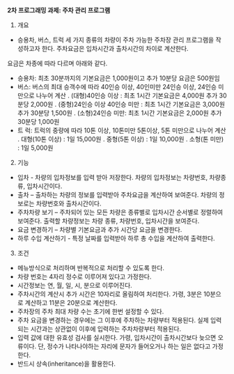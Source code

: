**2차 프로그래밍 과제: 주차 관리 프로그램**

1) 개요
 - 승용차, 버스, 트럭 세 가지 종류의 차량이 주차 가능한 주차장 관리 프로그램을 작성하고자 한다. 주차요금은 입차시간과 출차시간의 차이로 계산한다. 

요금은 차종에 따라 다르며 아래와 같다.
 - 승용차: 최초 30분까지의 기본요금은 1,000원이고 추가 10분당 요금은 500원임
 - 버스: 버스의 최대 승객수에 따라 40인승 이상, 40인미만 24인승 이상, 24인승 미만으로 나누어 계산
       . (대형)40인승 이상 : 최초 1시간 기본요금은 4,000원 추가 30분당 2,000원
       . (중형)24인승 이상 40인승 미만 : 최초 1시간 기본요금은 3,000원 추가 30분당 1,500원
       . (소형)24인승 미만: 최초 1시간 기본요금은 2,000원 추가 30분당 1,000원
 - 트  럭: 트럭의 중량에 따라 10톤 이상, 10톤미만 5톤이상, 5톤 미만으로 나누어 계산
       . 대형(10톤 이상) : 1일 15,000원
       . 중형(5톤 이상) : 1일 10,000원
       . 소형(톤 미만) : 1일 5,000원
 

2) 기능
 - 입차 - 차량의 입차정보를 입력 받아 저장한다. 차량의 입차정보는 차량번호, 차량종류, 입차시간이다.
 - 출차 – 출차하는 차량의 정보를 입력받아 주차요금을 계산하여 보여준다. 차량의 정보로는 차량번호와 출차시간이다.
 - 주차차량 보기 – 주차되어 있는 모든 차량은 종류별로 입차시간 순서별로 정렬하여 보여준다. 출력할 차량정보는 차량 종류, 차량번호, 입차시간을 보여준다.
 - 요금 변경하기 – 차량별 기본요금과 추가 시간당 요금을 변경한다.
 - 하루 수입 계산하기 - 특정 날짜를 입력받아 하루 총 수입을 계산하여 출력한다. 

3) 조건

 - 메뉴방식으로 처리하며 반복적으로 처리할 수 있도록 한다.
 - 차량 번호는 4자리 정수로 이루어져 있다고 가정한다.
 - 시간정보는 연, 월, 일, 시, 분으로 이루어진다.
 - 주차시간의 계산시 추가 시간은 10자리로 올림하여 처리한다. 가령, 3분은 10분으로 계산하고 11분은 20분으로 계산한다.
 - 주차장의 주차 최대 차량 수는 초기에 한번 설정할 수 있다.
 - 주차 요금을 변경하는 경우에는 그 이후에 주차하는 차량부터 적용된다. 실제 입력되는 시간과는 상관없이 이후에 입력하는 주차차량부터 적용된다.
 - 입력 값에 대한 유효성 검사를 실시한다. 가령, 입차시간이 출차시간보다 늦으면 오류이다. 단, 정수가 나타나야하는 자리에 문자가 들어오거나 하는 일은 없다고 가정한다.
 - 반드시 상속(inheritance)을 활용한다. 
